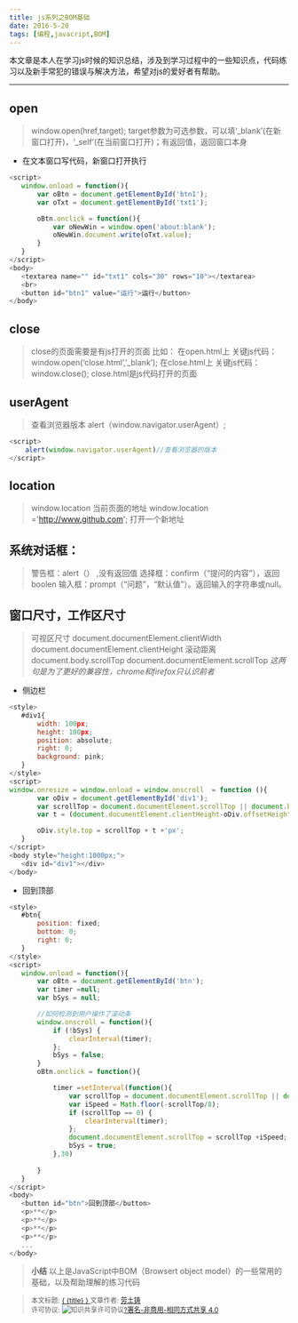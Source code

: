 ```yaml
---
title: js系列之BOM基础
date: 2016-5-20
tags: [编程,javacript,BOM]
---
```


本文章是本人在学习js时候的知识总结，涉及到学习过程中的一些知识点，代码练习以及新手常犯的错误与解决方法，希望对js的爱好者有帮助。

<!--more-->

***
## open

> window.open(href,target); target参数为可选参数，可以填‘_blank’(在新窗口打开)，‘_self’(在当前窗口打开)；有返回值，返回窗口本身

* 在文本窗口写代码，新窗口打开执行
 ```javascript
 <script>
	window.onload = function(){
		var oBtn = document.getElementById('btn1');
		var oTxt = document.getElementById('txt1');

		oBtn.onclick = function(){
			var oNewWin = window.open('about:blank');
			oNewWin.document.write(oTxt.value);
		}
	}
</script>
<body>
	<textarea name="" id="txt1" cols="30" rows="10"></textarea>
	<br>
	<button id="btn1" value="运行">运行</button>
</body>
```

## close

> close的页面需要是有js打开的页面
比如：
在open.html上 关键js代码：window.open(‘close.html’,’_blank’);
在close.html上 关键js代码：window.close();
close.html是js代码打开的页面

## userAgent

> 查看浏览器版本
alert（window.navigator.userAgent）;

```javascript
<script>
	alert(window.navigator.userAgent)//查看浏览器的版本
</script>
```

## location

> window.location   当前页面的地址
window.location ='http://www.github.com';   打开一个新地址


## 系统对话框：
> 警告框：alert（） ,没有返回值
选择框：confirm（“提问的内容”），返回boolen
输入框：prompt（“问题”，“默认值”）。返回输入的字符串或null。

 
## 窗口尺寸，工作区尺寸
> 可视区尺寸
document.documentElement.clientWidth
document.documentElement.clientHeight
滚动距离
document.body.scrollTop
document.documentElement.scrollTop	*这两句是为了更好的兼容性，chrome和firefox只认识前者*

* 侧边栏
 ```javascript
 <style>
	#div1{
		width: 100px;
		height: 100px;
		position: absolute;
		right: 0;
		background: pink;
	}
</style>
<script>
window.onresize = window.onload = window.onscroll  = function (){
		var oDiv = document.getElementById('div1');
		var scrollTop = document.documentElement.scrollTop || document.body.scrollTop;
		var t = (document.documentElement.clientHeight-oDiv.offsetHeight)/2;

		oDiv.style.top = scrollTop + t +'px';
	}
</script>
<body style="height:1000px;">
	<div id="div1"></div>
</body>
```

* 回到顶部
 ```javascript
<style>
	#btn{
		position: fixed;
		bottom: 0;
		right: 0;
	}
</style>
<script>
	window.onload = function(){
		var oBtn = document.getElementById('btn');
		var timer =null;
		var bSys = null;

		//如何检测到用户操作了滚动条
		window.onscroll = function(){
			if (!bSys) {
				clearInterval(timer);
			};
			bSys = false;
		}
		oBtn.onclick = function(){

			timer =setInterval(function(){
				var scrollTop = document.documentElement.scrollTop || document.body.scrollTop;
				var iSpeed = Math.floor(-scrollTop/8);
				if (scrollTop == 0) {
					clearInterval(timer);
				};
				document.documentElement.scrollTop = scrollTop +iSpeed;
				bSys = true;
			},30)
			
		}
	}
</script>
<body>
	<button id="btn">回到顶部</button>
	<p>**</p>
	<p>**</p>
	<p>**</p>
	<p>**</p>
	...
</body>
 ```
 
> **小结**
>以上是JavaScript中BOM（Browsert object model）的一些常用的基础，以及帮助理解的练习代码


><span style="font-size:12px">本文标题: <a href="{{ permalink }}">  { {title} }  </a>
>文章作者: <a href="http://itxiehui.github.io/">劳土铸</a>  
>许可协议: <img alt="知识共享许可协议" style="border-width:0" src="https://i.creativecommons.org/l/by-nc-sa/4.0/80x15.png" /><a rel="license" href="http://creativecommons.org/licenses/by-nc-sa/4.0/">?署名-非商用-相同方式共享 4.0</a></span>
 
